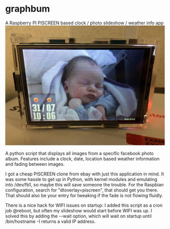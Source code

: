 # graphbum
A Raspberry PI PISCREEN based clock / photo slideshow / weather info app
![Alt text](https://github.com/b0tting/graphbum/blob/master/screenshots/graphbum.jpg "App in action")

A python script that displays all images from a specific facebook photo album. Features include a clock, date, location based weather information and fading between images. 

I got a cheap PISCREEN clone from ebay with just this application in mind. It was some hassle to get up in Python, with kernel modules and emulating into /dev/fb1, so maybe this will save someone the trouble. For the Raspbian configuration, search for "dtoverlay=piscreen", that should get you there. That should also be your entry for tweaking if the fade is not flowing fluidly. 

There is a nice hack for WIFI issues on startup: I added this script as a cron job @reboot, but often my slideshow would start before WIFI was up. I solved this by adding the --wait option, which will wait on startup until /bin/hostname -I returns a valid IP address. 


